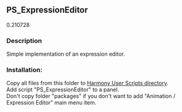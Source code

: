 ## PS_ExpressionEditor
0.210728

### Description
Simple implementation of an expression editor.

### Installation:
Copy all files from this folder to [Harmony User Scripts directory](https://docs.toonboom.com/help/harmony-20/premium/scripting/import-script.html).\
Add script "PS_ExpressionEditor" to a panel.\
Don't copy folder "packages" if you don't want to add "Animation / Expression Editor" main menu item.